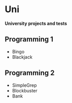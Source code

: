 # Uni 
**University projects and tests**

## Programming 1
- Bingo
- Blackjack

## Programming 2
- SimpleGrep
- Blockbuster
- Bank
